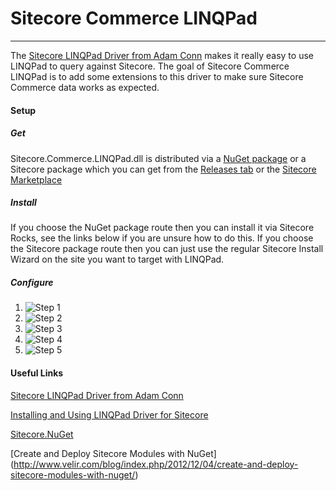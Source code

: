 # Sitecore Commerce LINQPad
---------------------------------------------

The [Sitecore LINQPad Driver from Adam Conn](http://www.sitecore.net/Learn/Blogs/Search.aspx?q=linqpad) makes it really easy to use LINQPad to query against Sitecore. The goal of Sitecore Commerce LINQPad is to add some extensions to this driver to make sure Sitecore Commerce data works as expected.

#### Setup
##### Get
Sitecore.Commerce.LINQPad.dll is distributed via a [NuGet package](https://www.nuget.org/packages/Sitecore.Commerce.LINQPad/) or a Sitecore package which you can get from the [Releases tab](/c-mcauliffe/Sitecore-Commerce-LINQPad/releases) or the [Sitecore Marketplace](https://marketplace.sitecore.net/Modules/Sitecore_Commerce_LINQPad.aspx)

##### Install
If you choose the NuGet package route then you can install it via Sitecore Rocks, see the links below if you are unsure how to do this. If you choose the Sitecore package route then you can just use the regular Sitecore Install Wizard on the site you want to target with LINQPad.

##### Configure
1. ![Step 1](/c-mcauliffe/Sitecore-Commerce-LINQPad/doc/images/Step01.png)
2. ![Step 2](/c-mcauliffe/Sitecore-Commerce-LINQPad/doc/images/Step02.png)
3. ![Step 3](/c-mcauliffe/Sitecore-Commerce-LINQPad/doc/images/Step03.png)
4. ![Step 4](/c-mcauliffe/Sitecore-Commerce-LINQPad/doc/images/Step04.png)
5. ![Step 5](/c-mcauliffe/Sitecore-Commerce-LINQPad/doc/images/Step05.png)


#### Useful Links

[Sitecore LINQPad Driver from Adam Conn](http://www.sitecore.net/Learn/Blogs/Search.aspx?q=linqpad)

[Installing and Using LINQPad Driver for Sitecore](https://www.youtube.com/watch?v=ucifA0eGzEA)

[Sitecore.NuGet](http://vsplugins.sitecore.net/Sitecore-NuGet.ashx)

[Create and Deploy Sitecore Modules with NuGet]
(http://www.velir.com/blog/index.php/2012/12/04/create-and-deploy-sitecore-modules-with-nuget/)